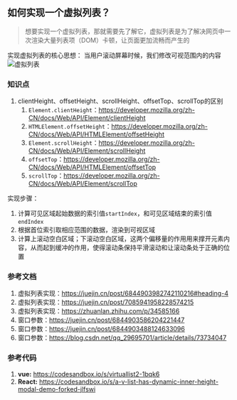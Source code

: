 ## 如何实现一个虚拟列表？

> 想要实现一个虚拟列表，那就需要先了解它，虚拟列表是为了解决网页中一次渲染大量列表项（DOM）卡顿，让页面更加流畅而产生的

实现虚拟列表的核心思想： 当用户滚动屏幕时候，我们修改可视范围内的内容
![虚拟列表](https://xingqiu-tuchuang-1256524210.cos.ap-shanghai.myqcloud.com/1012/虚拟列表.png)
### 知识点
1. clientHeight、offsetHeight、scrollHeight、offsetTop、scrollTop的区别
   1. `Element.clientHeight`：https://developer.mozilla.org/zh-CN/docs/Web/API/Element/clientHeight
   2. `HTMLElement.offsetHeight`：https://developer.mozilla.org/zh-CN/docs/Web/API/HTMLElement/offsetHeight
   3. `Element.scrollHeight`：https://developer.mozilla.org/zh-CN/docs/Web/API/Element/scrollHeight
   4. `offsetTop`：https://developer.mozilla.org/zh-CN/docs/Web/API/HTMLElement/offsetTop
   5. `scrollTop`：https://developer.mozilla.org/zh-CN/docs/Web/API/Element/scrollTop

实现步骤：
1. 计算可见区域起始数据的索引值`startIndex`，和可见区域结束的索引值`endIndex`
2. 根据首位索引取相应范围的数据，渲染到可视区域
3. 计算上滚动空白区域；下滚动空白区域，这两个偏移量的作用用来撑开元素内容，从而起到缓冲的作用，使得滚动条保持平滑滚动和让滚动条处于正确的位置


### 参考文档
1. 虚拟列表实现：https://juejin.cn/post/6844903982742110216#heading-4
2. 虚拟列表实现：https://juejin.cn/post/7085941958228574215
3. 虚拟列表实现：https://zhuanlan.zhihu.com/p/34585166
4. 窗口参数：https://juejin.cn/post/6844903586204221447
5. 窗口参数：https://juejin.cn/post/6844903488124633096
6. 窗口参数：https://blog.csdn.net/qq_29695701/article/details/73734047
### 参考代码
1. **vue:** https://codesandbox.io/s/virtuallist2-1bqk6
2. **React:** https://codesandbox.io/s/a-v-list-has-dynamic-inner-height-modal-demo-forked-jlfswi
